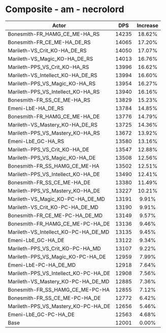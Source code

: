 # Composite - am - necrolord
| Actor | DPS | Increase |
|---|:---:|:---:|
|Bonesmith-FR_HAMG_CE_ME-HA_RS|14235|18.62%|
|Bonesmith-FR_CE_ME-HA_DE_RS|14065|17.20%|
|Marileth-VS_Crit_KO-HA_DE_RS|14050|17.07%|
|Marileth-VS_Magic_KO-HA_DE_RS|14013|16.76%|
|Marileth-PPS_VS_Crit_KO-HA_RS|13996|16.62%|
|Marileth-VS_Intellect_KO-HA_DE_RS|13994|16.60%|
|Marileth-PPS_VS_Magic_KO-HA_RS|13954|16.27%|
|Marileth-PPS_VS_Intellect_KO-HA_RS|13940|16.16%|
|Bonesmith-FR_SS_CE_ME-HA_RS|13829|15.23%|
|Emeni-LbE-HA_DE_RS|13784|14.85%|
|Bonesmith-FR_HAMG_CE_ME-HA_DE|13776|14.79%|
|Marileth-VS_Mastery_KO-HA_DE_RS|13725|14.36%|
|Marileth-PPS_VS_Mastery_KO-HA_RS|13672|13.92%|
|Emeni-LbE_GC-HA_RS|13580|13.16%|
|Marileth-PPS_VS_Crit_KO-HA_DE|13547|12.88%|
|Marileth-PPS_VS_Magic_KO-HA_DE|13508|12.56%|
|Bonesmith-FR_SS_HAMG_CE_ME-HA|13502|12.51%|
|Marileth-PPS_VS_Intellect_KO-HA_DE|13490|12.41%|
|Bonesmith-FR_SS_CE_ME-HA_DE|13380|11.49%|
|Marileth-PPS_VS_Mastery_KO-HA_DE|13227|10.21%|
|Marileth-VS_Magic_KO-PC-HA_DE_MD|13191|9.91%|
|Marileth-VS_Crit_KO-PC-HA_DE_MD|13190|9.91%|
|Bonesmith-FR_CE_ME-PC-HA_DE_MD|13149|9.57%|
|Bonesmith-FR_HAMG_CE_ME-PC-HA_DE|13136|9.46%|
|Marileth-VS_Intellect_KO-PC-HA_DE_MD|13135|9.45%|
|Emeni-LbE_GC-HA_DE|13122|9.34%|
|Marileth-PPS_VS_Crit_KO-PC-HA_MD|13107|9.22%|
|Marileth-PPS_VS_Magic_KO-PC-HA_DE|12959|7.99%|
|Emeni-LbE-PC-HA_DE_MD|12918|7.64%|
|Marileth-PPS_VS_Intellect_KO-PC-HA_DE|12908|7.56%|
|Marileth-VS_Mastery_KO-PC-HA_DE_MD|12885|7.36%|
|Bonesmith-FR_SS_HAMG_CE_ME-PC-HA|12855|7.12%|
|Bonesmith-FR_SS_CE_ME-PC-HA_DE|12772|6.42%|
|Marileth-PPS_VS_Mastery_KO-PC-HA_DE|12656|5.46%|
|Emeni-LbE_GC-PC-HA_DE|12563|4.68%|
|Base|12001|0.00%|
